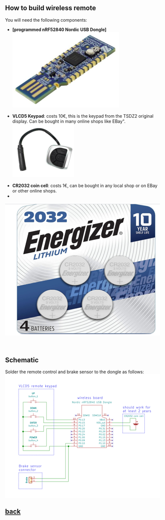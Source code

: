 ## How to build wireless remote
You will need the following components:
* **[programmed  nRF52840 Nordic USB Dongle]**<br>
![](NRF52840.png)<br><br>
* **VLCD5 Keypad**: costs 10€, this is the keypad from the TSDZ2 original display. Can be bought in many online shops like EBay".<br>
![](VLCD5_keypad.png)<br><br>
* **CR2032 coin cell**: costs 1€, can be bought in any local shop or on EBay or other online shops.
* <br>
![](cr2032.png)<br><br><br>

## Schematic
Solder the remote control and brake sensor to the dongle as follows:
[![](ebike_remote_wireless-schematic.png)](ebike_remote_wireless-schematic.png)

## [back](./index.md)